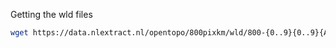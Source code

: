 Getting the wld files
```bash
wget https://data.nlextract.nl/opentopo/800pixkm/wld/800-{0..9}{0..9}{A..H}.wld
```